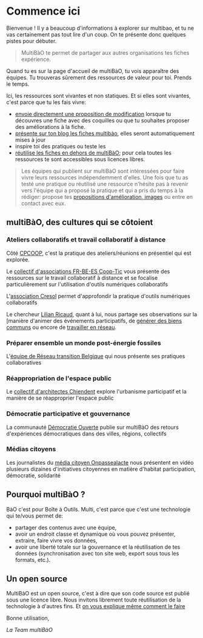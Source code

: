 # Commence ici

Bienvenue ! Il y a beaucoup d'informations à explorer sur multibao, et tu ne vas certainement pas tout lire d'un coup. On te présente donc quelques pistes pour débuter.

> MultiBàO te permet de partager aux autres organisations tes fiches expérience.  

Quand tu es sur la page d'accueil de multiBàO, tu vois apparaître des équipes. Tu trouveras sûrement des ressources de valeur pour toi. Prends le temps. 

Ici, les ressources sont vivantes et non statiques. Et si elles sont vivantes, c'est parce que tu les fais vivre:
* [envoie directement une proposition de modification](http://www.multibao.org/#multibao/documentation/blob/master/fiches/proposer_modification.md) lorsque tu découvres une fiche avec des coquilles ou que tu souhaites proposer des améliorations à la fiche. 
* [présente sur ton blog les fiches multibào](http://www.multibao.org/#multibao/documentation/blob/master/fiches/integrer_fiche_site.md), elles seront automatiquement mises à jour
* inspire toi des pratiques ou teste les
* [réutilise les fiches en dehors de multiBàO](http://multibao.org/#multibao/documentation/blob/master/fiches/choisir_licence_libre.md); pour cela toutes les ressources te sont accessibles sous licences libres.

> Les équipes qui publient sur multiBàO sont intéressées pour faire vivre leurs ressources indépendemment d'elles. Une fois que tu as testé une pratique ou réutilisé une ressource n'hésite pas à revenir vers l'équipe qui a proposé la pratique et qui a pris du temps à la rédiger: propose tes [propositions d'amélioration, images](http://www.multibao.org/#multibao/documentation/blob/master/fiches/proposer_modification.md) ou entre en contact avec eux. 

## multiBàO, des cultures qui se côtoient

### Ateliers collaboratifs et travail collaboratif à distance

Côté [CPCOOP](http://multibao.org/#cpcoop), c'est la pratique des ateliers/réunions en présentiel qui est explorée. 

Le [collectif d'associations FR-BE-ES Coop-Tic](http://multibao.org/#supagroflorac/cooptic/tree/master/contributions) vous présente des ressources sur le travail collaboratif à distance et se focalise particulièrement sur l'utilisation d'outils numériques collaboratifs

L'[association Cresol](http://multibao.org/#RomainLalande/Cre-sol) permet d'approfondir la pratique d'outils numériques collaboratifs

Le chercheur [Lilian Ricaud](http://multibao.org/#lilianricaud/travail-en-reseau), quant à lui, nous partage ses observations sur la [manière d'animer des événements participatifs, de [générer des biens communs](http://multibao.org/#lilianricaud/minga) ou encore de [travailler en réseau](http://multibao.org/#lilianricaud/travail-en-reseau).

### Préparer ensemble un monde post-énergie fossiles 

L'[équipe de Réseau transition Belgique](http://multibao.org/#reseautransitionwb) qui nous présente ses pratiques collaboratives

### Réappropriation de l'espace public 

Le [collectif d'architectes Chiendent](http://multibao.org/#chiendent) explore l'urbanisme participatif et la manière de se réapproprier l'espace public

### Démocratie participative et gouvernance 

La communauté [Démocratie Ouverte](http://dev.multibao.org/#alecoz/democratie_ouverte/tree/master/contributions) publie sur multiBàO des retours d'expériences démocratiques dans des villes, régions, collectifs

### Médias citoyens

Les journalistes du [média citoyen Onpassealacte](http://http://dev.multibao.org/#onpassealacte) nous présentent en vidéo plusieurs dizaines d'initiatives citoyennes en matière d'habitat participation, démocratie, solidarité

## Pourquoi multiBàO ?

BàO c'est pour Boîte à Outils. Multi, c'est parce que c'est une technologie qui te/vous  permet de:

* partager des contenus avec une équipe,
* avoir un endroit classe et dynamique où vous pouvez présenter, extraire, faire vivre vos données,
* avoir une liberté totale sur la gouvernance et la réutilisation de tes données (synchronisation avec ton site web, export sous tous les formats, etc.).

## Un open source

MultiBàO est un open source, c'est à dire que son code source est publié sous une licence libre.
Nous invitons librement toute réutilisation de la technologie à d'autres fins.
Et [on vous explique même comment le faire](http://github.com/multibao)

Bonne utilisation,

*La Team multiBàO*
